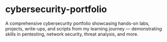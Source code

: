 # cybersecurity-portfolio
A comprehensive cybersecurity portfolio showcasing hands-on labs, projects, write-ups, and scripts from my learning journey — demonstrating skills in pentesting, network security, threat analysis, and more.

